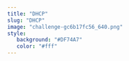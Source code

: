 ```yaml
---
title: "DHCP"
slug: "DHCP"
image: "challenge-gc6b17fc56_640.png"
style:
   background: "#DF74A7"
   color: "#fff"
---
```


